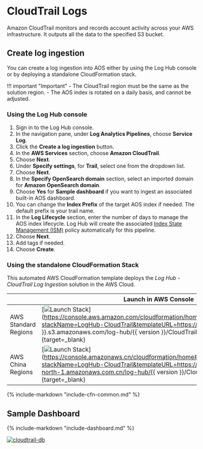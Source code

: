 # CloudTrail Logs
Amazon CloudTrail monitors and records account activity across your AWS infrastructure. It outputs all the data to the specified S3 bucket. 
## Create log ingestion
You can create a log ingestion into AOS either by using the Log Hub console or by deploying a standalone CloudFormation stack.

!!! important "Important"
    - The CloudTrail region must be the same as the solution region.
    - The AOS index is rotated on a daily basis, and cannot be adjusted.
### Using the Log Hub console
1. Sign in to the Log Hub console.
2. In the navigation pane, under **Log Analytics Pipelines**, choose **Service Log**. 
3. Click the **Create a log ingestion** button.
4. In the **AWS Services** section, choose **Amazon CloudTrail**.
5. Choose **Next**.
6. Under **Specify settings**, for **Trail**, select one from the dropdown list. 
7. Choose **Next**.
8. In the **Specify OpenSearch domain** section, select an imported domain for **Amazon OpenSearch domain**. 
9. Choose **Yes** for **Sample dashboard** if you want to ingest an associated built-in AOS dashboard.
10. You can change the **Index Prefix** of the target AOS index if needed. The default prefix is your trail name.
11. In the **Log Lifecycle** section, enter the number of days to manage the AOS index lifecycle. Log Hub will create the associated [Index State Management (ISM)](https://opensearch.org/docs/latest/im-plugin/ism/index/) policy automatically for this pipeline.
12. Choose **Next**.
13. Add tags if needed.
14. Choose **Create**.

### Using the standalone CloudFormation Stack
This automated AWS CloudFormation template deploys the *Log Hub - CloudTrail Log Ingestion* solution in the AWS Cloud.

|                      | Launch in AWS Console                                        | Download Template                                            |
| -------------------- | ------------------------------------------------------------ | ------------------------------------------------------------ |
| AWS Standard Regions | [![Launch Stack](../../images/launch-stack.png)](https://console.aws.amazon.com/cloudformation/home#/stacks/create/template?stackName=LogHub-CloudTrail&templateURL=https://{{ bucket }}.s3.amazonaws.com/log-hub/{{ version }}/CloudTrailLog.template){target=_blank} | [Template](https://{{ bucket }}.s3.amazonaws.com/log-hub/{{ version }}/CloudTrailLog.template) |
| AWS China Regions    | [![Launch Stack](../../images/launch-stack.png)](https://console.amazonaws.cn/cloudformation/home#/stacks/create/template?stackName=LogHub-CloudTrail&templateURL=https://aws-gcr-solutions.s3.cn-north-1.amazonaws.com.cn/log-hub/{{ version }}/CloudTrailLog.template){target=_blank} | [Template](https://aws-gcr-solutions.s3.cn-north-1.amazonaws.com.cn/log-hub/latest/CloudTrailLog.template) |

{%
include-markdown "include-cfn-common.md"
%}

## Sample Dashboard
{%
include-markdown "include-dashboard.md"
%}

[![cloudtrail-db]][cloudtrail-db]


[cloudtrail-db]: ../../images/dashboards/cloudtrail-db.png

